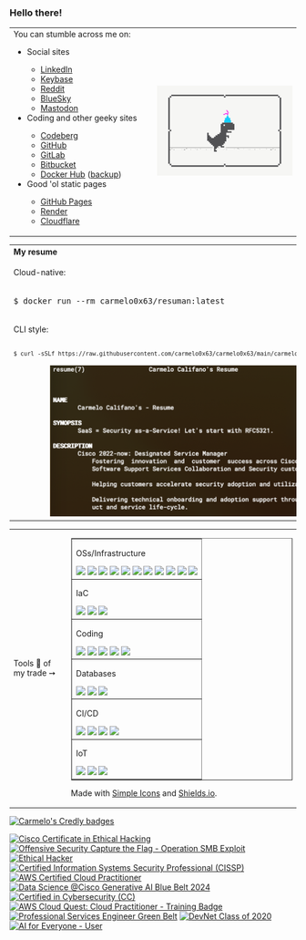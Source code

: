 ### Hello there!

<!--
**carmelo0x63/carmelo0x63** is a ✨ _special_ ✨ repository because its `README.md` (this file) appears on your GitHub profile.

Here are some ideas to get you started:

- 🔭 I’m currently working on ...
- 🌱 I’m currently learning ...
- 👯 I’m looking to collaborate on ...
- 🤔 I’m looking for help with ...
- 💬 Ask me about ...
- 📫 How to reach me: ...
- 😄 Pronouns: ...
- ⚡ Fun fact: ...

- 📫 Reach me through:
  - [LinkedIn](https://www.linkedin.com/in/carmelo/)
  - [Keybase](https://keybase.io/carmelo)
  - [GitHub](https://github.com/carmelo0x63)
    - [GitHub Pages](https://carmelo0x63.github.io/)
  - [GitLab](https://gitlab.com/carmelo0x63)
  - [Bitbucket](https://bitbucket.org/carmelo0x63/)
  - [Render](https://carmelo.onrender.com/)
  - [Docker Hub](https://hub.docker.com/u/carmelo0x63)
  - [Hachyderm.io](https://hachyderm.io/@carmelo)
  - [Mastodon.online](https://mastodon.online/@carmelo)
  - [Instagram](https://www.instagram.com/carmelo0x63/)
  - [Twitter](https://twitter.com/carmelo0x63)
  - [Reddit](https://www.reddit.com/user/carmelo0x99)
-->

<table border="0" width="100%">
  <tr>
    <td width="50%">
      You can stumble across me on:
      <ul>
        <li>Social sites</li>
          <ul>
            <li><a href="https://www.linkedin.com/in/carmelo/">LinkedIn</a></li>
            <li><a href="https://keybase.io/carmelo">Keybase</a></li>
            <li><a href="https://www.reddit.com/user/carmelo0x63">Reddit</a></li>
            <li><a href="https://carmelo0x63.bsky.social">BlueSky</a></li>
            <li><a href="https://mastodon.sdf.org/@carmelo">Mastodon</a></li>
           </ul>
        <li>Coding and other geeky sites</li>
          <ul>
            <li><a href="https://codeberg.org/carmelo">Codeberg</a></li>
            <li><a href="https://github.com/carmelo0x63">GitHub</a></li>
            <li><a href="https://gitlab.com/carmelo0x63/">GitLab</a></li>
            <li><a href="https://bitbucket.org/carmelo0x63/">Bitbucket</a></li>
            <li><a href="https://hub.docker.com/u/carmelo0x63">Docker Hub</a> (<a href="https://hub.docker.com/u/carmelo0x99">backup</a>)</li>
          </ul>
        <li>Good 'ol static pages</li>
          <ul>
            <li><a href="https://carmelo0x63.github.io/">GitHub Pages</a></li>
            <li><a href="https://zer0x63zer0x63.onrender.com/">Render</a></li>
            <li><a href="https://zer0x63zer0x63.pages.dev/">Cloudflare</a></li>
          </ul>
      </ul>
    </td>
    <td width="50%"><img src="Social_dino_with_hat.gif"></td>
  </tr>
</table>
<table border="0" width="100%">
  <tr>
    <th style="text-align:left">My resume</th>
  </tr>
  <tr>
    <td>
      <p>Cloud-native:</p>
    </td>
  </tr>
  <tr>
    <td>
      <pre>$ docker run --rm carmelo0x63/resuman:latest</pre>
    </td>
  </tr>
  <tr>
    <td>
      <p>CLI style:</p>
    </td>
  </tr>
  <tr>
    <td>
      <pre style="font-size: 10px">$ curl -sSLf https://raw.githubusercontent.com/carmelo0x63/carmelo0x63/main/carmelo.7 | groff -man -Tascii</pre>
    </td>
  </tr>
  <tr>
    <td>
      <div align="center"><img width="80%" src="./groff.png"></div>
    </td>
  </tr>
</table>
<table border="0" width="100%">
  <tr>
    <td width="20%">Tools 🔧 of my trade ➙</td>
    <td width="80%">
      <table border="1">
        <tr>
          <td>
            <p>OSs/Infrastructure</p>
            <img src="https://img.shields.io/badge/-Linux-FCC624.svg?style=flat&logo=linux&logoColor=white">
            <img src="https://img.shields.io/badge/-Unix-A42E2B.svg?style=flat&logo=gnu&logoColor=white">
            <img src="https://img.shields.io/badge/-AWS-232F3E.svg?style=flat&logo=amazonaws&logoColor=white">
            <img src="https://img.shields.io/badge/-OCI-F80000.svg?style=flat&logo=oracle&logoColor=white">
            <img src="https://img.shields.io/badge/-Red Hat-EE0000.svg?style=flat&logo=redhat&logoColor=white">
            <img src="https://img.shields.io/badge/-KVM-EE0000.svg?style=flat&logo=redhatopenshift&logoColor=white">
            <img src="https://img.shields.io/badge/-Docker-2496ED.svg?style=flat&logo=docker&logoColor=white">
            <img src="https://img.shields.io/badge/-K3s-0075A8.svg?style=flat&logo=rancher&logoColor=white">
            <img src="https://img.shields.io/badge/-Kubernetes-326CE5.svg?style=flat&logo=kubernetes&logoColor=white">
            <img src="https://img.shields.io/badge/-VMware-607078.svg?style=flat&logo=vmware&logoColor=white">
            <img src="https://img.shields.io/badge/-Cisco-1BA0D7.svg?style=flat&logo=cisco&logoColor=white">
          </td>
        </tr>
        <tr>
          <td>
            <p>IaC</p>
            <img src="https://img.shields.io/badge/-Terraform-623CE4.svg?style=flat&logo=terraform&logoColor=white">
            <img src="https://img.shields.io/badge/-Vagrant-1868F2.svg?style=flat&logo=vagrant&logoColor=white">
            <img src="https://img.shields.io/badge/-Ansible-EE0000.svg?style=flat&logo=ansible&logoColor=white">
          </td>
        </tr>
        <tr>
          <td>
            <p>Coding</p>
            <img src="https://img.shields.io/badge/-Python-3776AB.svg?style=flat&logo=python&logoColor=white">
            <img src="https://img.shields.io/badge/-Go-00ADD8.svg?style=flat&logo=go&logoColor=white">
            <img src="https://img.shields.io/badge/-Haskell-5D4F85.svg?style=flat&logo=haskell&logoColor=white">
            <img src="https://img.shields.io/badge/-nodedotjs-339933.svg?style=flat&logo=nodedotjs&logoColor=white">
            <img src="https://img.shields.io/badge/-HTML5-E34F26.svg?style=flat&logo=html5&logoColor=white">
          </td>
        </tr>
        <tr>
          <td>
            <p>Databases</p>
            <img src="https://img.shields.io/badge/-MongoDB-47A248.svg?style=flat&logo=mongodb&logoColor=white">
            <img src="https://img.shields.io/badge/-Redis-DC382D.svg?style=flat&logo=redis&logoColor=white">
            <img src="https://img.shields.io/badge/-MySQL-4479A1.svg?style=flat&logo=mysql&logoColor=white">
          </td>
        </tr>
        <tr>
          <td>
            <p>CI/CD</p>
            <img src="https://img.shields.io/badge/-Git-F05032.svg?style=flat&logo=git&logoColor=white">
            <img src="https://img.shields.io/badge/-Gitea-609926.svg?style=flat&logo=gitea&logoColor=white">
            <img src="https://img.shields.io/badge/-Gogs-yellow.svg?style=flat&logo=gogs&logoColor=white">
            <img src="https://img.shields.io/badge/-Drone-212121.svg?style=flat&logo=drone&logoColor=white">
          </td>
        </tr>
        <tr>
          <td>
            <p>IoT</p>
            <img src="https://img.shields.io/badge/-RaspberryPi-C51A4A.svg?style=flat&logo=raspberrypi&logoColor=white">
            <img src="https://img.shields.io/badge/-Arduino-00979D.svg?style=flat&logo=arduino&logoColor=white">
            <img src="https://img.shields.io/badge/-Nvidia-76B900.svg?style=flat&logo=nvidia&logoColor=white">
          </td>
        </tr>
      </table>
      <p>Made with <a href="https://simpleicons.org/">Simple Icons</a> and <a href="https://shields.io">Shields.io</a>.</p>
    </td>
  </tr>
</table>

[![Carmelo's Credly badges](https://github-readme-stats.vercel.app/api?username=carmelo0x63&show_icons=true&theme=vue)](https://github.com/anuraghazra/github-readme-stats)

<!--START_SECTION:badges-->
<a href="https://www.credly.com/badges/d3833adc-f703-41e9-8d30-c36f921f12f3" title="Cisco Certificate in Ethical Hacking"><img src="https://images.credly.com/size/80x80/images/c72cea65-b88a-4a72-bf44-dc41b04248b7/image.png" alt="Cisco Certificate in Ethical Hacking" width="80" height="80"></a>
<a href="https://www.credly.com/badges/06181b25-fcb6-497a-acb5-21ddc59cbc66" title="Offensive Security Capture the Flag - Operation SMB Exploit"><img src="https://images.credly.com/size/80x80/images/177d5e04-8548-431a-a70d-1e89413ec7ed/blob" alt="Offensive Security Capture the Flag - Operation SMB Exploit" width="80" height="80"></a>
<a href="https://www.credly.com/badges/de913a86-a1e4-40a5-9ba7-eadf7b96dc5e" title="Ethical Hacker"><img src="https://images.credly.com/size/80x80/images/242902b5-f527-42ad-865e-977c9e1b5b58/image.png" alt="Ethical Hacker" width="80" height="80"></a>
<a href="https://www.credly.com/badges/002404a9-c709-4cdd-9cd7-41be85098e6b" title="Certified Information Systems Security Professional (CISSP)"><img src="https://images.credly.com/size/80x80/images/6eeb0a98-33cb-4f72-bfc3-f89d65a3286c/image.png" alt="Certified Information Systems Security Professional (CISSP)" width="80" height="80"></a>
<a href="https://www.credly.com/badges/a5bd96fb-a4d8-4597-9703-34c052cea9fe" title="AWS Certified Cloud Practitioner"><img src="https://images.credly.com/size/80x80/images/00634f82-b07f-4bbd-a6bb-53de397fc3a6/image.png" alt="AWS Certified Cloud Practitioner" width="80" height="80"></a>
<a href="https://www.credly.com/badges/fac77d18-91c8-47f0-84db-1ee3819da672" title="Data Science @Cisco Generative AI Blue Belt 2024"><img src="https://images.credly.com/size/80x80/images/9e811dcf-0a68-4bca-9dd6-1b58885e86ec/image.png" alt="Data Science @Cisco Generative AI Blue Belt 2024" width="80" height="80"></a>
<a href="https://www.credly.com/badges/2e1ca65d-f744-4bbb-8955-793954c4f285" title="Certified in Cybersecurity (CC)"><img src="https://images.credly.com/size/80x80/images/2030e43f-8003-4d4b-9630-847add403c87/image.png" alt="Certified in Cybersecurity (CC)" width="80" height="80"></a>
<a href="https://www.credly.com/badges/d8f5e37f-9a5a-4b4b-90ed-3e4410077809" title="AWS Cloud Quest: Cloud Practitioner - Training Badge"><img src="https://images.credly.com/size/80x80/images/30816e43-2550-4e1c-be22-3f03c5573bb9/blob" alt="AWS Cloud Quest: Cloud Practitioner - Training Badge" width="80" height="80"></a>
<a href="https://www.credly.com/badges/c6b4ec84-f00f-4d5d-85ec-89f92d63cc6b" title="Professional Services Engineer Green Belt"><img src="https://images.credly.com/size/80x80/images/77926150-00bf-4908-8c11-5841aa2456e7/Green_Belt-Professional_Services_Engineer.png" alt="Professional Services Engineer Green Belt" width="80" height="80"></a>
<a href="https://www.credly.com/badges/d49d73fb-0030-43af-8ce3-534a41f82b61" title="DevNet Class of 2020"><img src="https://images.credly.com/size/80x80/images/4d054f39-f581-4442-8923-c5cd32720ef6/Classof2020-badge-600x600.png" alt="DevNet Class of 2020" width="80" height="80"></a>
<a href="https://www.credly.com/badges/9e87e217-be00-4d9f-a2e9-ebbe7443e144" title="AI for Everyone - User"><img src="https://images.credly.com/size/80x80/images/b1e62643-ef17-4ddc-a950-24e795cc08fe/blob" alt="AI for Everyone - User" width="80" height="80"></a>
<!--END_SECTION:badges-->

